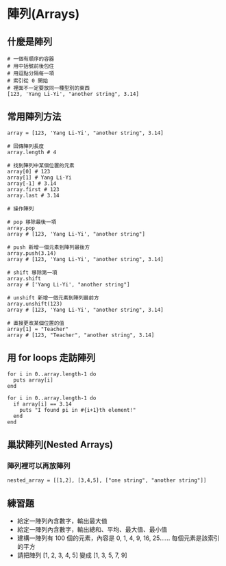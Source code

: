 # 陣列(Arrays)
## 什麼是陣列
	# 一個有順序的容器
	# 用中括號前後包住
	# 用逗點分隔每一項
	# 索引從 0 開始
	# 裡面不一定要放同一種型別的東西
	[123, 'Yang Li-Yi', "another string", 3.14]
	
## 常用陣列方法
    array = [123, 'Yang Li-Yi', "another string", 3.14]
	
	# 回傳陣列長度
	array.length # 4
	
	# 找到陣列中某個位置的元素
	array[0] # 123
	array[1] # Yang Li-Yi
	array[-1] # 3.14
	array.first # 123
	array.last # 3.14
	
	# 操作陣列
	
	# pop 移除最後一項
	array.pop 
	array # [123, 'Yang Li-Yi', "another string"]
	
	# push 新增一個元素到陣列最後方
	array.push(3.14)
	array # [123, 'Yang Li-Yi', "another string", 3.14]
	
	# shift 移除第一項 
	array.shift
	array # ['Yang Li-Yi', "another string"]
	
	# unshift 新增一個元素到陣列最前方
	array.unshift(123)
	array # [123, 'Yang Li-Yi', "another string", 3.14]
	
	# 直接更改某個位置的值
	array[1] = "Teacher"
	array # [123, "Teacher", "another string", 3.14]
	
## 用 for loops 走訪陣列
	for i in 0..array.length-1 do 
	  puts array[i]
	end
	
    for i in 0..array.length-1 do 
	  if array[i] == 3.14
	    puts "I found pi in #{i+1}th element!"
	  end
	end
	
## 巢狀陣列(Nested Arrays)
### 陣列裡可以再放陣列

	nested_array = [[1,2], [3,4,5], ["one string", "another string"]]
	
## 練習題
* 給定一陣列內含數字，輸出最大值
* 給定一陣列內含數字，輸出總和、平均、最大值、最小值
* 建構一陣列有 100 個的元素，內容是 0, 1, 4, 9, 16, 25...... 每個元素是該索引的平方
* 請把陣列 [1, 2, 3, 4, 5] 變成 [1, 3, 5, 7, 9]